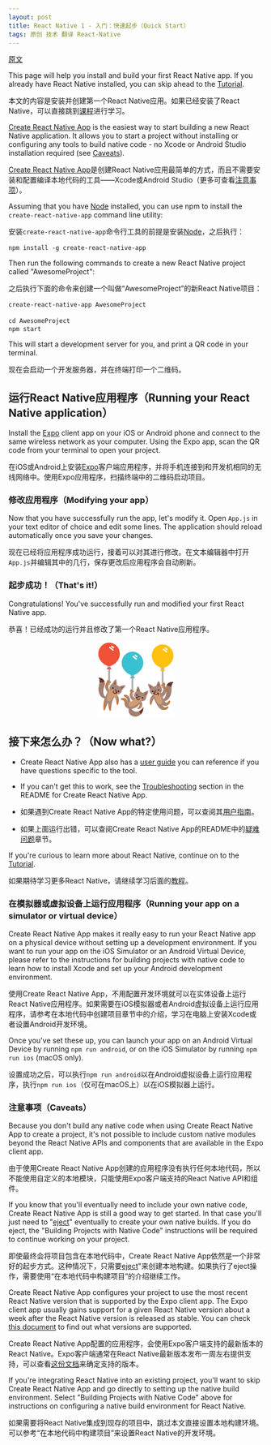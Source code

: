 ```yaml
---
layout: post
title: React Native 1 - 入门：快速起步（Quick Start）
tags: 原创 技术 翻译 React-Native
---
```


[原文](https://facebook.github.io/react-native/docs/getting-started.html)


This page will help you install and build your first React Native app. If you already have React Native installed, you can skip ahead to the [Tutorial](https://facebook.github.io/react-native/docs/tutorial.html).

本文的内容是安装并创建第一个React Native应用。如果已经安装了React Native，可以直接跳到[课程](https://facebook.github.io/react-native/docs/tutorial.html)进行学习。

[Create React Native App](https://github.com/react-community/create-react-native-app) is the easiest way to start building a new React Native application. It allows you to start a project without installing or configuring any tools to build native code - no Xcode or Android Studio installation required (see [Caveats](#caveats)).

[Create React Native App](https://github.com/react-community/create-react-native-app)是创建React Native应用最简单的方式，而且不需要安装和配置编译本地代码的工具——Xcode或Android Studio（更多可查看[注意事项](#caveats)）。

Assuming that you have [Node](https://nodejs.org/en/download/) installed, you can use npm to install the `create-react-native-app` command line utility:

安装`create-react-native-app`命令行工具的前提是安装[Node](https://nodejs.org/en/download/)，之后执行：

```
npm install -g create-react-native-app
```

Then run the following commands to create a new React Native project called "AwesomeProject":

之后执行下面的命令来创建一个叫做“AwesomeProject”的新React Native项目：

```
create-react-native-app AwesomeProject

cd AwesomeProject
npm start
```

This will start a development server for you, and print a QR code in your terminal.

现在会启动一个开发服务器，并在终端打印一个二维码。

## 运行React Native应用程序（Running your React Native application）

Install the [Expo](https://expo.io) client app on your iOS or Android phone and connect to the same wireless network as your computer. Using the Expo app, scan the QR code from your terminal to open your project.

在iOS或Android上安装[Expo](https://expo.io)客户端应用程序，并将手机连接到和开发机相同的无线网络中。使用Expo应用程序，扫描终端中的二维码启动项目。

### 修改应用程序（Modifying your app）

Now that you have successfully run the app, let's modify it. Open `App.js` in your text editor of choice and edit some lines. The application should reload automatically once you save your changes.

现在已经将应用程序成功运行，接着可以对其进行修改。在文本编辑器中打开`App.js`并编辑其中的几行，保存更改后应用程序会自动刷新。

### 起步成功！（That's it!）

Congratulations! You've successfully run and modified your first React Native app.

恭喜！已经成功的运行并且修改了第一个React Native应用程序。

<center><img src="/tech/media/react-native-congratulations.png" width="150" /></center>

## 接下来怎么办？（Now what?）

- Create React Native App also has a [user guide](https://github.com/react-community/create-react-native-app/blob/master/react-native-scripts/template/README.md) you can reference if you have questions specific to the tool.

- If you can't get this to work, see the [Troubleshooting](https://github.com/react-community/create-react-native-app/blob/master/react-native-scripts/template/README.md#troubleshooting) section in the README for Create React Native App.

- 如果遇到Create React Native App的特定使用问题，可以查阅其[用户指南](https://github.com/react-community/create-react-native-app/blob/master/react-native-scripts/template/README.md)。

- 如果上面运行出错，可以查阅Create React Native App的README中的[疑难问题](https://github.com/react-community/create-react-native-app/blob/master/react-native-scripts/template/README.md#troubleshooting)章节。

If you're curious to learn more about React Native, continue on
to the [Tutorial](https://facebook.github.io/react-native/docs/tutorial.html).

如果期待学习更多React Native，请继续学习后面的[教程](https://facebook.github.io/react-native/docs/tutorial.html)。

### 在模拟器或虚拟设备上运行应用程序（Running your app on a simulator or virtual device）

Create React Native App makes it really easy to run your React Native app on a physical device without setting up a development environment. If you want to run your app on the iOS Simulator or an Android Virtual Device, please refer to the instructions for building projects with native code to learn how to install Xcode and set up your Android development environment.

使用Create React Native App，不用配置开发环境就可以在实体设备上运行React Native应用程序。如果需要在iOS模拟器或者Android虚拟设备上运行应用程序，请参考在本地代码中创建项目章节中的介绍，学习在电脑上安装Xcode或者设置Android开发环境。

Once you've set these up, you can launch your app on an Android Virtual Device by running `npm run android`, or on the iOS Simulator by running `npm run ios` (macOS only).

设置成功之后，可以执行`npm run android`以在Android虚拟设备上运行应用程序，执行`npm run ios`（仅可在macOS上）以在iOS模拟器上运行。

### 注意事项（Caveats）

Because you don't build any native code when using Create React Native App to create a project, it's not possible to include custom native modules beyond the React Native APIs and components that are available in the Expo client app.

由于使用Create React Native App创建的应用程序没有执行任何本地代码，所以不能使用自定义的本地模块，只能使用Expo客户端支持的React Native API和组件。

If you know that you'll eventually need to include your own native code, Create React Native App is still a good way to get started. In that case you'll just need to "[eject](https://github.com/react-community/create-react-native-app/blob/master/react-native-scripts/template/README.md#ejecting-from-create-react-native-app)" eventually to create your own native builds. If you do eject, the "Building Projects with Native Code" instructions will be required to continue working on your project.

即使最终会将项目包含在本地代码中，Create React Native App依然是一个非常好的起步方式。这种情况下，只需要[eject](https://github.com/react-community/create-react-native-app/blob/master/react-native-scripts/template/README.md#ejecting-from-create-react-native-app)"来创建本地构建。如果执行了eject操作，需要使用“在本地代码中构建项目”的介绍继续工作。

Create React Native App configures your project to use the most recent React Native version that is supported by the Expo client app. The Expo client app usually gains support for a given React Native version about a week after the React Native version is released as stable. You can check [this document](https://github.com/react-community/create-react-native-app/blob/master/VERSIONS.md) to find out what versions are supported.

Create React Native App配置的应用程序，会使用Expo客户端支持的最新版本的React Native。Expo客户端通常在React Native最新版本发布一周左右提供支持，可以查看[这份文档](https://github.com/react-community/create-react-native-app/blob/master/VERSIONS.md)来确定支持的版本。

If you're integrating React Native into an existing project, you'll want to skip Create React Native App and go directly to setting up the native build environment. Select "Building Projects with Native Code" above for instructions on configuring a native build environment for React Native.

如果需要将React Native集成到现存的项目中，跳过本文直接设置本地构建环境。可以参考“在本地代码中构建项目”来设置React Native的开发环境。
